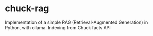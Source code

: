 # chuck-rag
Implementation of a simple RAG (Retrieval-Augmented Generation) in Python, with ollama. Indexing from Chuck facts API
